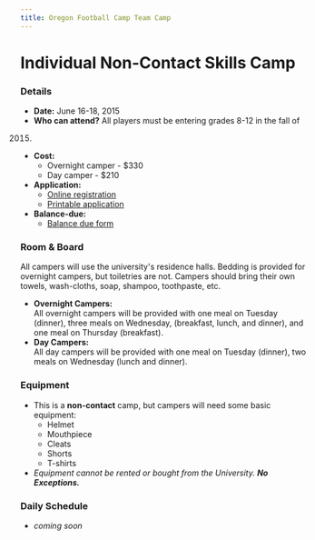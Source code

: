 ```yaml
---
title: Oregon Football Camp Team Camp
---
```


# Individual Non-Contact Skills Camp

<!------->

<!--## Camp Reminders-->
<!--* Please see this short list of [camp reminders](/docs/2014-camp-reminders.pdf)-->
  <!--to help you prepare for your trip.-->

<!------->

### Details

* __Date:__ June 16-18, 2015
* __Who can attend?__ All players must be entering grades 8-12 in the fall of
2015.
* __Cost:__
  * Overnight camper - $330
  * Day camper - $210
* __Application:__
  * [Online registration](https://campregistrationsystems.com/oregon-football/2015-individual-camp)
  * [Printable application](/docs/individual-camp-application.pdf)
* __Balance-due:__
  * [Balance due form](/docs/individual-camp-balance-due.pdf)

### Room &amp; Board

All campers will use the university's residence halls. Bedding is provided for
overnight campers, but toiletries are not. Campers should bring their own
towels, wash-cloths, soap, shampoo, toothpaste, etc.

* __Overnight Campers:__  
All overnight campers will be provided with one meal on Tuesday (dinner), three
meals on Wednesday, (breakfast, lunch, and dinner), and one meal on Thursday
(breakfast).
* __Day Campers:__  
All day campers will be provided with one meal on Tuesday (dinner), two meals on
Wednesday (lunch and dinner).

### Equipment

* This is a __non-contact__ camp, but campers will need some basic equipment:
  * Helmet
  * Mouthpiece
  * Cleats
  * Shorts
  * T-shirts
* _Equipment cannot be rented or bought from the University. **No Exceptions.**_

### Daily Schedule

  * _coming soon_
<!--* [Printable daily schedule](/docs/2014-individual-camp-daily-schedule.pdf)-->
